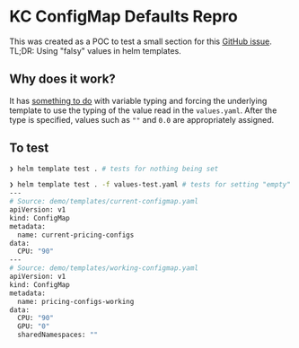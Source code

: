 # KC ConfigMap Defaults Repro
This was created as a POC to test a small section for this
[GitHub issue](https://github.com/kubecost/cost-analyzer-helm-chart/issues/1921).
TL;DR: Using "falsy" values in helm templates.

## Why does it work?
It has [something to do](https://github.com/helm/helm/issues/3164#issuecomment-636267669)
with variable typing and forcing the underlying template to use the typing of
the value read in the `values.yaml`. After the type is specified, values such
as `""` and `0.0` are appropriately assigned.

## To test
```sh
❯ helm template test . # tests for nothing being set

❯ helm template test . -f values-test.yaml # tests for setting "empty" and commented values for backwards compatibility
---
# Source: demo/templates/current-configmap.yaml
apiVersion: v1
kind: ConfigMap
metadata:
  name: current-pricing-configs
data:
  CPU: "90"
---
# Source: demo/templates/working-configmap.yaml
apiVersion: v1
kind: ConfigMap
metadata:
  name: pricing-configs-working
data:
  CPU: "90"
  GPU: "0"
  sharedNamespaces: ""
```
